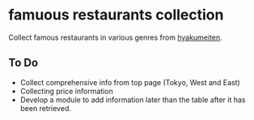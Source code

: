 # famuous restaurants collection
Collect famous restaurants in various genres from [hyakumeiten](https://award.tabelog.com/hyakumeiten).

## To Do
* Collect comprehensive info from top page (Tokyo, West and East)
* Collecting price information
* Develop a module to add information later than the table after it has been retrieved.
